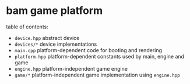 # bam game platform

table of contents:
* `device.hpp` abstract device
* `devices/*` device implementations
* `main.cpp` platform-dependent code for booting and rendering
* `platform.hpp` platform-dependent constants used by main, engine and game
* `engine.hpp` platform-independent game engine
* `game/*` platform-independent game implementation using `engine.hpp`
